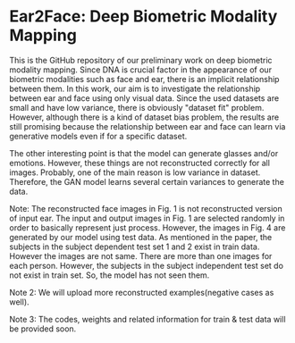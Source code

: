 # Ear2Face: Deep Biometric Modality Mapping

This is the GitHub repository of our preliminary work on deep biometric modality mapping. Since DNA is crucial factor in the appearance of our biometric modalities such as face and ear, there is an implicit relationship between them. In this work, our aim is to investigate the relationship between ear and face using only visual data. Since the used datasets are small and have low variance, there is obviously "dataset fit" problem. However, although there is a kind of dataset bias problem, the results are still promising because the relationship between ear and face can learn via generative models even if for a specific dataset.

The other interesting point is that the model can generate glasses and/or emotions. However, these things are not reconstructed correctly for all images. Probably, one of the main reason is low variance in dataset. Therefore, the GAN model learns several certain variances to generate the data.

Note: The reconstructed face images in Fig. 1 is not reconstructed version of input ear. The input and output images in Fig. 1 are selected randomly in order to basically represent just process. However, the images in Fig. 4 are generated by our model using test data. As mentioned in the paper, the subjects in the subject dependent test set 1 and 2 exist in train data. However the images are not same. There are more than one images for each person. However, the subjects in the subject independent test set do not exist in train set. So, the model has not seen them.

Note 2: We will upload more reconstructed examples(negative cases as well).

Note 3: The codes, weights and related information for train & test data will be provided soon.
